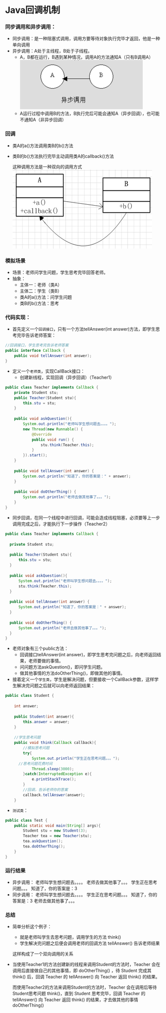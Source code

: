 # Java回调机制
### 同步调用和异步调用：
+ 同步调用：是一种阻塞式调用，调用方要等待对象执行完毕才返回，他是一种单向调用
+ 异步调用：A处于主线程，B处于子线程。
  + A，B都在运行，B遇到某种情况，调用A的方法通知A（只有B调用A）
  ![2](../Picture/CallBack/2.png)
  + A运行过程中调用B的方法，B执行完后可能会通知A（异步回调），也可能不通知A（非异步回调）

### 回调
+ 类A的a()方法调用类B的b()方法
+ 类B的b()方法执行完毕主动调用类A的callback()方法

  这种调用方法是一种双向的调用方式
  ![1](../Picture/CallBack/1.png)

### 模拟场景
+ 场景：老师问学生问题，学生思考完毕回答老师。
+ 抽象：
  + 主体一：老师（类A）
  + 主体二：学生（类B）
  + 类A的a()方法：问学生问题
  + 类B的b()方法：思考

### 代码实现：
+ 首先定义一个`回调接口`，只有一个方法tellAnswer(int answer)方法，即学生思考完毕告诉老师答案：
```Java
//回调接口，学生思考完告诉老师答案
public interface Callback {
	public void tellAnswer(int answer);
}
```
+ 定义一个`老师类`，实现CallBack接口：
  + 创建新线程，实现回调（异步回调）（Teacher1）
```Java
public class Teacher implements Callback {
	private Student stu;
	public Teacher(Student stu){
		this.stu = stu;
	}

	public void askQuestion(){
		System.out.println("老师叫学生想问题去。。。。");
		new Thread(new Runnable() {
			@Override
			public void run() {
				stu.think(Teacher.this);
			}
		}).start();
	}

	public void tellAnswer(int answer) {
		System.out.println("知道了，你的答案是：" + answer);
	}

	public void doOtherThing() {
		System.out.println("老师去做其他事了。。。");
	}
}
```
  + 同步回调，在同一个线程中进行回调，可能会造成线程阻塞，必须要等上一步调用完成之后，才能执行下一步操作（Teacher2）
  ```java
public class Teacher implements Callback {

	private Student stu;

	public Teacher(Student stu){
		this.stu = stu;
	}

	public void askQuestion(){
		System.out.println("老师叫学生想问题去。。。。");
		stu.think(Teacher.this);
	}

	public void tellAnswer(int answer) {
		System.out.println("知道了，你的答案是：" + answer);
	}

	public void doOtherThing() {
		System.out.println("老师去做其他事了。。。");
	}
}
  ```
  + 老师对象有三个public方法：
    + 回调接口tellAnswer(int answer)，即学生思考完问题之后，向老师返回结果，老师要做的事情。
    + 问问题方法askQuestion()，即问学生问题。
    + 做其他事情的方法doOtherThing()，即做其他的事情。
+ 接着定义一个`学生类`，学生是解决问题，但要接收一个CallBack参数，这样学生解决完问题之后就可以向老师返回结果：
```Java
public class Student {

	int answer;

	public Student(int answer){
		this.answer = answer;
	}

	//学生思考问题
	public void think(Callback callback){
		//模拟思考问题
		try{
			System.out.println("学生正在思考问题。。。");
      //思考问题花费时间
			Thread.sleep(3000);
		}catch(InterruptedException e){
			e.printStackTrace();
		}
		//回调，告诉老师你的答案
		callback.tellAnswer(answer);
	}
```
+ `测试类`：
```Java
public class Test {
	public static void main(String[] args){
		Student stu = new Student(3);
		Teacher tea = new Teacher(stu);
		tea.askQuestion();
		tea.doOtherThing();
	}
}
```

### 运行结果
+ 异步调用：
      老师叫学生想问题去。。。。
      老师去做其他事了。。。
      学生正在思考问题。。。
      知道了，你的答案是：3
+ 同步调用：
      老师叫学生想问题去。。。。
      学生正在思考问题。。。
      知道了，你的答案是：3
      老师去做其他事了。。。

### 总结
+ 简单分析这个例子：
  + 就是老师叫学生去思考问题，调用学生的方法 think()
  + 学生解决完问题之后便会调用老师的回调方法 tellAnswer() 告诉老师结果

  这样构成了一个双向调用的关系
+ 当使用Teacher1的方法创建新的线程来调用Student的方法时，Teacher 会在调用后直接做自己的其他事情，即 doOtherThing() ，待 Student 完成其 think() 后，回调 Teacher 的 tellAnswer() 向 Teacher 返回 think() 的结果。

  而使用Teacher2的方法来调用Student的方法时，Teacher 会在调用后等待Student思考问题 think()，直到 Student 思考完毕，回调 Teacher 的 tellAnswer() 向 Teacher 返回 think() 的结果，才去做其他的事情 doOtherThing()
